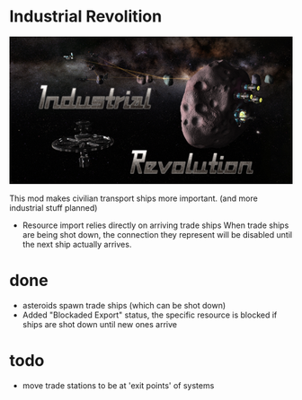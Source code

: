 # Industrial Revolition

![logo](IndustrialRevolution/logo.png "")

This mod makes civilian transport ships more important. (and more industrial stuff planned)

- Resource import relies directly on arriving trade ships
  When trade ships are being shot down, the connection they represent will be disabled until the next ship actually arrives.

# done
- asteroids spawn trade ships (which can be shot down)
- Added "Blockaded Export" status, the specific resource is blocked if ships are shot down until new ones arrive

# todo
- move trade stations to be at 'exit points' of systems
